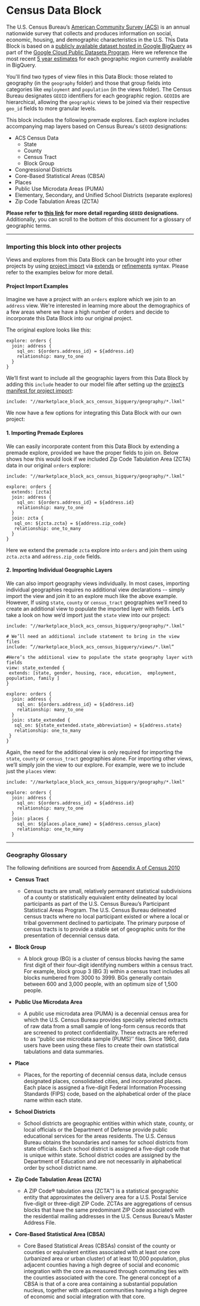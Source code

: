 # Census Data Block


The U.S. Census Bureau’s [American Community Survey (ACS)](https://www.census.gov/programs-surveys/acs) is an annual nationwide survey that collects and produces information on social, economic, housing, and demographic characteristics in the U.S. This Data Block is based on a [publicly available dataset hosted in Google BigQuery](https://console.cloud.google.com/marketplace/details/united-states-census-bureau/acs?id=1282ab4c-78a4-4da5-8af8-cd693fe390ab) as part of the [Google Cloud Public Datasets Program](https://cloud.google.com/public-datasets?_ga=2.233975447.-840160752.1587661252). Here we reference the most recent [5 year estimates](https://www.census.gov/programs-surveys/acs/guidance/estimates.html) for each geographic region currently available in BigQuery.

You'll find two types of view files in this Data Block: those related to geography (in the `geography` folder) and those that group fields into categories like `employment` and `population` (in the views folder). The Census Bureau designates  `GEOID` identifiers for each geographic region. `GEOID`s are hierarchical, allowing the `geographic` views to be joined via their respective `geo_id` fields to more granular levels.

This block includes the following premade explores. Each explore includes accompanying map layers based on Census Bureau's `GEOID` designations:

- ACS Census Data
  - State
  - County
  - Census Tract
  - Block Group
- Congressional Districts
- Core-Based Statistical Areas (CBSA)
- Places
- Public Use Microdata Areas (PUMA)
- Elementary, Secondary, and Unified School Districts (separate explores)
- Zip Code Tabulation Areas (ZCTA)

**Please refer to [this link](https://www.census.gov/programs-surveys/geography/guidance/geo-identifiers.html) for more detail regarding `GEOID` designations.** Additionally, you can scroll to the bottom of this document for a glossary of geographic terms.

***

### Importing this block into other projects
Views and explores from this Data Block can be brought into your other projects by using [project import](https://docs.looker.com/data-modeling/learning-lookml/importing-projects) via [extends](https://docs.looker.com/data-modeling/learning-lookml/extends) or [refinements](https://docs.looker.com/data-modeling/learning-lookml/refinements) syntax. Please refer to the examples below for more detail.

#### Project Import Examples
Imagine we have a project with an `orders` explore which we join to an `address` view. We're interested in learning more about the demographics of a few areas where we have a high number of orders and decide to incorporate this Data Block into our original project.

The original explore looks like this:

```
explore: orders {
  join: address {
    sql_on: ${orders.address_id} = ${address.id}
    relationship: many_to_one
  }
}
```

We’ll first want to include all the geographic layers from this Data Block by adding this `include` header to our model file after setting up the [project’s manifest for project import](https://docs.looker.com/data-modeling/learning-lookml/importing-projects#create_a_project_manifest_file):

```
include: "//marketplace_block_acs_census_bigquery/geography/*.lkml"
```
We now have a few options for integrating this Data Block with our own project:

#### **1. Importing Premade Explores**
  We can easily incorporate content from this Data Block by extending a premade explore, provided we have the proper fields to join on. Below shows how this would look if we included Zip Code Tabulation Area (ZCTA) data in our original `orders` explore:

```
include: "//marketplace_block_acs_census_bigquery/geography/*.lkml"

explore: orders {
  extends: [zcta]
  join: address {
    sql_on: ${orders.address_id} = ${address.id}
    relationship: many_to_one
  }
  join: zcta {
   sql_on: ${zcta.zcta} = ${address.zip_code}
   relationship: one_to_many
  }
}
```
Here we extend the premade `zcta` explore into `orders` and join them using `zcta.zcta` and `address.zip_code` fields.


#### **2. Importing Individual Geographic Layers**
  We can also import geography views individually. In most cases, importing individual geographies requires no additional view declarations --  simply import the view and join it to an explore much like the above example. However, If using `state`, `county` or `census_tract` geographies we’ll need to create an additional view to populate the imported layer with fields. Let’s take a look on how we’d import just the `state` view into our project:

```
include: "//marketplace_block_acs_census_bigquery/geography/*.lkml"

# We’ll need an additional include statement to bring in the view files
include: “//marketplace_block_acs_census_bigquery/views/*.lkml”

#Here’s the additional view to populate the state geography layer with fields
view: state_extended {
 extends: [state, gender, housing, race, education,  employment, population, family ]
}

explore: orders {
  join: address {
    sql_on: ${orders.address_id} = ${address.id}
    relationship: many_to_one
  }
  join: state_extended {
   sql_on: ${state_extended.state_abbreviation} = ${address.state}
   relationship: one_to_many
 }
}

```

Again, the need for the additional view is only required for importing the `state`, `county` or `census_tract` geographies alone. For importing other views, we’ll simply join the view to our explore. For example, were we to include just the `places` view:

```
include: "//marketplace_block_acs_census_bigquery/geography/*.lkml"

explore: orders {
  join: address {
    sql_on: ${orders.address_id} = ${address.id}
    relationship: many_to_one
  }
  join: places {
    sql_on: ${places.place_name} = ${address.census_place}
    relationship: one_to_many
  }
```






***

### Geography Glossary
The following definitions are sourced from [Appendix A of Census 2010](https://www.census.gov/prod/cen2010/doc/sf1.pdf#page=605)

- **Census Tract**
  - Census tracts are small, relatively permanent statistical subdivisions of a county or statistically equivalent entity delineated by local participants as part of the U.S. Census Bureau’s Participant Statistical Areas Program. The U.S. Census Bureau delineated census tracts where no local participant existed or where a local or tribal government declined to participate. The primary purpose of census tracts is to provide a stable set of geographic units for the presentation of decennial census data.

- **Block Group**
  - A block group (BG) is a cluster of census blocks having the same first digit of their four-digit identifying numbers within a census tract. For example, block group 3 (BG 3) within a census tract includes all blocks numbered from 3000 to 3999. BGs generally contain between 600 and 3,000 people, with an optimum size of 1,500 people.

- **Public Use Microdata Area**
  - A public use microdata area (PUMA) is a decennial census area for which the U.S. Census Bureau provides specially selected extracts of raw data from a small sample of long-form census records that are screened to protect confidentiality. These extracts are referred to as ‘‘public use microdata sample (PUMS)’’ files. Since 1960, data users have been using these files to create their own statistical tabulations and data summaries.

- **Place**
  - Places, for the reporting of decennial census data, include census designated places, consolidated cities, and incorporated places. Each place is assigned a five-digit Federal Information Processing Standards (FIPS) code, based on the alphabetical order of the place name within each state.

- **School Districts**
  - School districts are geographic entities within which state, county, or local officials or the Department of Defense provide public educational services for the areas residents. The U.S. Census Bureau obtains the boundaries and names for school districts from state officials. Each school district is assigned a five-digit code that is unique within state. School district codes are assigned by the Department of Education and are not necessarily in alphabetical order by school district name.

- **Zip Code Tabulation Areas (ZCTA)**
  - A ZIP Code® tabulation area (ZCTA™) is a statistical geographic entity that approximates the delivery area for a U.S. Postal Service five-digit or three-digit ZIP Code. ZCTAs are aggregations of census blocks that have the same predominant ZIP Code associated with the residential mailing addresses in the U.S. Census Bureau’s Master Address File.

- **Core-Based Statistical Area (CBSA)**
  - Core Based Statistical Areas (CBSAs) consist of the county or counties or equivalent entities associated with at least one core (urbanized area or urban cluster) of at least 10,000 population, plus adjacent counties having a high degree of social and economic integration with the core as measured through commuting ties with the counties associated with the core. The general concept of a CBSA is that of a core area containing a substantial population nucleus, together with adjacent communities having a high degree of economic and social integration with that core.
